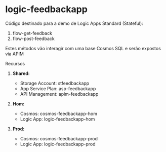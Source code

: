 # logic-feedbackapp

Código destinado para a demo de Logic Apps Standard (Stateful):
1. flow-get-feedback
2. flow-post-feedback

Estes métodos vão interagir com uma base Cosmos SQL e serão expostos via APIM

Recursos
1. **Shared:**
    * Storage Account: stfeedbackapp
    * App Service Plan: asp-feedbackapp
    * API Management: apim-feedbackapp

2. **Hom:**
    * Cosmos: cosmos-feedbackapp-hom
    * Logic App: logic-feedbackapp-hom  

3. **Prod:**
    * Cosmos: cosmos-feedbackapp-prod
    * Logic App: logic-feedbackapp-prod
